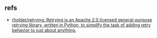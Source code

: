 ## refs

- [rholder/retrying: Retrying is an Apache 2.0 licensed general-purpose retrying library, written in Python, to simplify the task of adding retry behavior to just about anything.](https://github.com/rholder/retrying)
